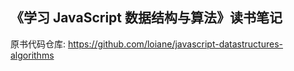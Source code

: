 ## 《学习 JavaScript 数据结构与算法》读书笔记

原书代码仓库: https://github.com/loiane/javascript-datastructures-algorithms